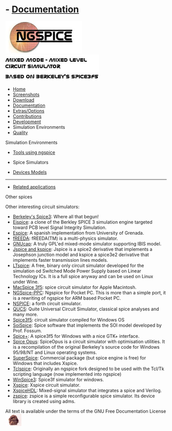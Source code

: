 # - [Documentation](./Docs.Html)

![NGSPICE](./images/nglogo.jpg) ![Mixed mode - mixed level circuit simulator - based on Berkeley's Spice3f5](./images/ngtext2.jpg) [](https://sourceforge.net/projects/ngspice)

- [Home](./index.html)
- [Screenshots](./screens.html)
- [Download](./download.html)
- [Documentation](./docs.html)
- [Extras/Options](./extras.html)
- [Contributions](./contrib.html)
- [Development](./devel.html)
- Simulation Environments
- [Quality](./quality.html)

Simulation Environments

- [Tools using ngspice
    ](./resources.html)

- Spice Simulators

- [Devices Models](./spdevs.html)

- ------------------------------------------------------------------------

- [Related applications](./relapp.html)

Other spices

Other interesting circuit simulators:

- [Berkeley's Spice3](http://www-cad.eecs.berkeley.edu/software.html): Where all that begun!
- [Eispice](http://www.thedigitalmachine.net/eispice.html): a clone of the Berkley SPICE 3 simulation engine targeted toward PCB level Signal Integrity Simulation.
- [Espice](http://espice.ugr.es/): A spanish implementation from University of Grenada.
- [fREEDA](http://www.freeda.org/): fREEDA(TM) is a multi-physics simulator.
- [GNUcap](http://www.gnu.org/software/gnucap/): A truly GPL'ed mixed-mode simulator supporting IBIS model.
- [Jspice and kspice](http://embedded.eecs.berkeley.edu/pubs/downloads/spice/index.htm): Jspice is a spice2 derivative that implements a Josephson junction model and kspice a spice3e2 derivative that implements faster transmission lines models.
- [LTspice](http://www.linear.com/software/): A free, binary only circuit simulator developed for the simulation od Switched Mode Power Supply based on Linear Technology ICs. It is a full spice anyway and can be used on Linux under Wine.
- [MacSpice 3f5](http://newton.ex.ac.uk/teaching/CDHW/MacSpice/): spice circuit simulator for Apple Macintosh.
- [NGSpice-PPC](http://meeting.uni.lu/andre.stemper/index.html): Ngspice for Pocket PC. This is more than a simple port, it is a rewriting of ngspice for ARM based Pocket PC.
- [NSPICE](http://home.iae.nl/users/mhx/nspice.html): a forth circuit simulator.
- [QUCS](http://qucs.sourceforge.net/): Quite Universal Circuit Simulator, classical spice analyses and many more.
- [Spice3f5](http://www.uni-duisburg.de/FB9/EBS/software.html): circuit simulator compiled for Windows OS
- [SoiSpice](http://www.soi.tec.ufl.edu/soispice.html): Spice software that implements the SOI model developed by Prof. Fossum.
- [Spice+](http://spicep.sourceforge.net/): A spice3f5 for Windows with a nice GTK+ interface.
- [Spice Opus](http://www.fe.uni-lj.si/spice/welcome.html): SpiceOpus is a circuit simulator with optimisation utilities. It is a recompilation of the original Berkeley's source code for Windows 95/98/NT and Linux operating systems.
- [SuperSpice](http://www.anasoft.co.uk): Commercial package (but spice engine is free) for Windows that includes Xspice.
- [Tclspice](http://tclspice.sourceforge.net/): Originally an ngspice fork designed to be used with the Tcl/Tk scripting language (now implemented into ngspice)
- [WinSpice3](http://www.winspice.co.uk/): Spice3f simulator for windows.
- [Xspice](http://users.ece.gatech.edu/%7Emrichard/Xspice/): Xspice circuit simulator.
- [XspiceHDL](http://usysinc.com/main.htm): Mixed-signal simulator that integrates a spice and Verilog.
- [zspice](http://mot-zspice.sourceforge.net/): zspice is a simple reconfigurable spice simulator. Its device library is created using adms.

 All text is available under the terms of the GNU Free Documentation License ![](./images/spice.jpg)
